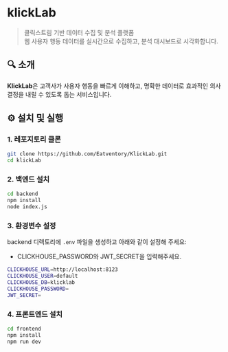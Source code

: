 # klickLab

> 클릭스트림 기반 데이터 수집 및 분석 플랫폼  
> 웹 사용자 행동 데이터를 실시간으로 수집하고, 분석 대시보드로 시각화합니다.

## 🔍 소개

**KlickLab**은 고객사가 사용자 행동을 빠르게 이해하고, 명확한 데이터로 효과적인 의사결정을 내릴 수 있도록 돕는 서비스입니다.

## ⚙️ 설치 및 실행

### 1. 레포지토리 클론

```bash
git clone https://github.com/Eatventory/KlickLab.git
cd klickLab
```

### 2. 백엔드 설치

```bash
cd backend
npm install
node index.js
```

### 3. 환경변수 설정
backend 디렉토리에 `.env` 파일을 생성하고 아래와 같이 설정해 주세요:
- CLICKHOUSE_PASSWORD와 JWT_SECRET을 입력해주세요.

```bash
CLICKHOUSE_URL=http://localhost:8123
CLICKHOUSE_USER=default
CLICKHOUSE_DB=klicklab
CLICKHOUSE_PASSWORD=
JWT_SECRET=
```

### 4. 프론트엔드 설치

```bash
cd frontend
npm install
npm run dev
```
